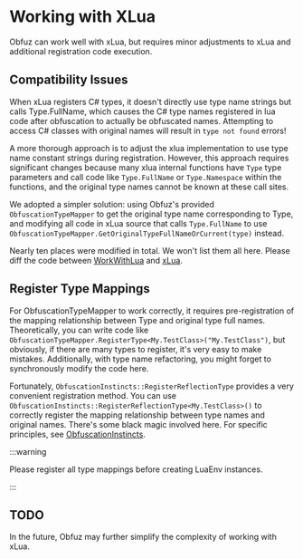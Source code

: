 # Working with XLua

Obfuz can work well with xLua, but requires minor adjustments to xLua and additional registration code execution.

## Compatibility Issues

When xLua registers C# types, it doesn't directly use type name strings but calls Type.FullName, which causes the C# type names registered in lua code after obfuscation to actually be obfuscated names. Attempting to access C# classes with original names will result in `type not found` errors!

A more thorough approach is to adjust the xlua implementation to use type name constant strings during registration. However, this approach requires significant changes because many xlua internal functions have `Type` type parameters and call code like `Type.FullName` or `Type.Namespace` within the functions,
and the original type names cannot be known at these call sites.

We adopted a simpler solution: using Obfuz's provided `ObfuscationTypeMapper` to get the original type name corresponding to Type, and modifying all code in xLua source that calls `Type.FullName`
to use `ObfuscationTypeMapper.GetOriginalTypeFullNameOrCurrent(type)` instead.

Nearly ten places were modified in total. We won't list them all here. Please diff the code between [WorkWithLua](https://github.com/focus-creative-games/obfuz-samples/tree/main/WorkWithXLua) and [xLua](https://github.com/Tencent/xLua/tree/master).

## Register Type Mappings

For ObfuscationTypeMapper to work correctly, it requires pre-registration of the mapping relationship between Type and original type full names. Theoretically, you can write code like `ObfuscationTypeMapper.RegisterType<My.TestClass>("My.TestClass")`,
but obviously, if there are many types to register, it's very easy to make mistakes. Additionally, with type name refactoring, you might forget to synchronously modify the code here.

Fortunately, `ObfuscationInstincts::RegisterReflectionType` provides a very convenient registration method. You can use `ObfuscationInstincts::RegisterReflectionType<My.TestClass>()`
to correctly register the mapping relationship between type names and original names. There's some black magic involved here. For specific principles, see [ObfuscationInstincts](../obfuscation-instincts).

:::warning

Please register all type mappings before creating LuaEnv instances.

:::

## TODO

In the future, Obfuz may further simplify the complexity of working with xLua.
